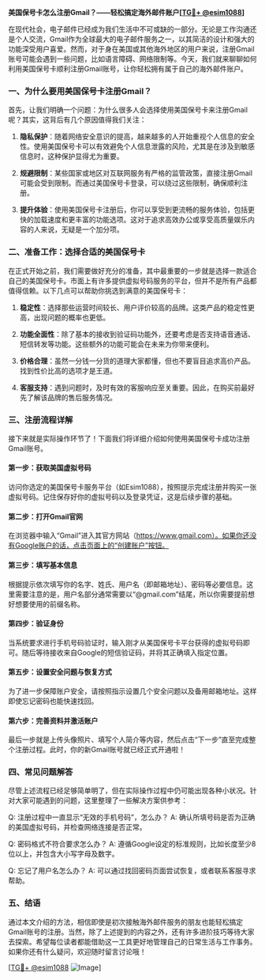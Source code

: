 **美国保号卡怎么注册Gmail？——轻松搞定海外邮件账户[[TG💪+ @esim1088](https://t.me/s/esim1088)]**

在现代社会，电子邮件已经成为我们生活中不可或缺的一部分。无论是工作沟通还是个人交流，Gmail作为全球最大的电子邮件服务之一，以其简洁的设计和强大的功能深受用户喜爱。然而，对于身在美国或其他海外地区的用户来说，注册Gmail账号可能会遇到一些问题，比如语言障碍、网络限制等。今天，我们就来聊聊如何利用美国保号卡顺利注册Gmail账号，让你轻松拥有属于自己的海外邮件账户。

### **一、为什么要用美国保号卡注册Gmail？**

首先，让我们明确一个问题：为什么很多人会选择使用美国保号卡来注册Gmail呢？其实，这背后有几个原因值得我们关注：

1. **隐私保护**：随着网络安全意识的提高，越来越多的人开始重视个人信息的安全性。使用美国保号卡可以有效避免个人信息泄露的风险，尤其是在涉及到敏感信息时，这种保护显得尤为重要。
   
2. **规避限制**：某些国家或地区对互联网服务有严格的监管政策，直接注册Gmail可能会受到限制。而通过美国保号卡登录，可以绕过这些限制，确保顺利注册。

3. **提升体验**：使用美国保号卡注册后，你可以享受到更流畅的服务体验，包括更快的加载速度和更丰富的功能选项。这对于追求高效办公或享受高质量娱乐内容的人来说，无疑是一个加分项。

### **二、准备工作：选择合适的美国保号卡**

在正式开始之前，我们需要做好充分的准备，其中最重要的一步就是选择一款适合自己的美国保号卡。市面上有许多提供虚拟号码服务的平台，但并不是所有产品都值得信赖。以下几点可以帮助你挑选到满意的美国保号卡：

1. **稳定性**：选择那些运营时间较长、用户评价较高的品牌。这类产品的稳定性更高，出现问题的概率也更低。
   
2. **功能全面性**：除了基本的接收到验证码功能外，还要考虑是否支持语音通话、短信转发等功能。这些额外的功能可能会在未来为你带来便利。

3. **价格合理**：虽然一分钱一分货的道理大家都懂，但也不要盲目追求高价产品。找到性价比高的选项才是王道。

4. **客服支持**：遇到问题时，及时有效的客服响应至关重要。因此，在购买前最好先了解该品牌的售后服务情况。

### **三、注册流程详解**

接下来就是实际操作环节了！下面我们将详细介绍如何使用美国保号卡成功注册Gmail账号。

#### **第一步：获取美国虚拟号码**
访问你选定的美国保号卡服务平台（如Esim1088），按照提示完成注册并购买一张虚拟号码。记住保存好你的虚拟号码以及登录凭证，这是后续步骤的基础。

#### **第二步：打开Gmail官网**
在浏览器中输入“Gmail”进入其官方网站（https://www.gmail.com）。如果你还没有Google账户的话，点击页面上的“创建账户”按钮。

#### **第三步：填写基本信息**
根据提示依次填写你的名字、姓氏、用户名（即邮箱地址）、密码等必要信息。这里需要注意的是，用户名部分通常需要以“@gmail.com”结尾，所以你需要提前想好想要使用的前缀名称。

#### **第四步：验证身份**
当系统要求进行手机号码验证时，输入刚才从美国保号卡平台获得的虚拟号码即可。随后等待接收来自Google的短信验证码，并将其正确填入指定位置。

#### **第五步：设置安全问题与恢复方式**
为了进一步保障账户安全，请按照指示设置几个安全问题以及备用邮箱地址。这样即使忘记密码也能快速找回。

#### **第六步：完善资料并激活账户**
最后一步就是上传头像照片、填写个人简介等内容，然后点击“下一步”直至完成整个注册过程。此时，你的新Gmail账号就已经正式开通啦！

### **四、常见问题解答**

尽管上述流程已经足够简单明了，但在实际操作过程中仍可能出现各种小状况。针对大家可能遇到的问题，这里整理了一些解决方案供参考：

Q: 注册过程中一直显示“无效的手机号码”，怎么办？
A: 确认所填号码是否为正确的美国虚拟号码，并检查网络连接是否正常。

Q: 密码格式不符合要求怎么办？
A: 遵循Google设定的标准规则，比如长度至少8位以上，并包含大小写字母及数字。

Q: 忘记了用户名怎么办？
A: 可以通过找回密码页面尝试恢复，或者联系客服寻求帮助。

### **五、结语**

通过本文介绍的方法，相信即使是初次接触海外邮件服务的朋友也能轻松搞定Gmail账号的注册。当然，除了上述提到的内容之外，还有许多进阶技巧等待大家去探索。希望每位读者都能借助这一工具更好地管理自己的日常生活与工作事务。如果你还有什么疑问，欢迎随时留言讨论哦！

[[TG💪+ @esim1088](https://t.me/s/esim1088) ![Image](https://i.postimg.cc/4NQfJmqS/Snipaste-2025-05-13-00-14-12.png)]
